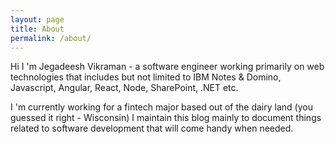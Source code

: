 ```yaml
---
layout: page
title: About
permalink: /about/
---
```


Hi I 'm Jegadeesh Vikraman - a software engineer working primarily on web technologies that includes but not limited to IBM Notes & Domino, Javascript, Angular, React, Node, SharePoint, .NET etc.

I 'm currently working for a fintech major based out of the dairy land (you guessed it right - Wisconsin) I maintain this blog mainly to document things related to software development that will come handy when needed.
